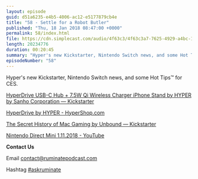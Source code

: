 ```yaml
---
layout: episode
guid: d51a6235-e4b5-4006-ac12-e5177879cb4e
title: "58 - Settle for a Robot Butler"
published: "Thu, 18 Jan 2018 08:47:00 +0000"
permalink: 58/index.html
file: https://cdn.simplecast.com/audio/4f63c3/4f63c3a7-7625-4929-a4bc-1ef4cdcbca06/56197c85-9ebe-4c17-a811-71b3c300a6d2/95d19dea_tc.mp3?aid=rss_feed&feed=7Rzwf7P6
length: 20234776
duration: 00:20:45
summary: "Hyper's new Kickstarter, Nintendo Switch news, and some Hot Tips™ for CES."
episodeNumber: "58"
---
```


Hyper's new Kickstarter, Nintendo Switch news, and some Hot Tips™ for CES.

[HyperDrive USB-C Hub + 7.5W Qi Wireless Charger iPhone Stand by HYPER by Sanho Corporation — Kickstarter](https://www.kickstarter.com/projects/hypershop/hyperdrive-usb-c-hub-75w-qi-wireless-charger-iphon?ref=watched_project_launched)

[HyperDrive by HYPER - HyperShop.com](https://www.hypershop.com/collections/hyperdrive)

[The Secret History of Mac Gaming by Unbound — Kickstarter](https://www.kickstarter.com/projects/769422597/the-secret-history-of-mac-gaming)

[Nintendo Direct Mini 1.11.2018 - YouTube](https://www.youtube.com/watch?v=a_u7g5BlfiY)

**Contact Us**

Email [contact@ruminatepodcast.com](mailto:contact@ruminatepodcast.com)

Hashtag [#askruminate](https://twitter.com/search?q=askruminate)
